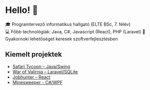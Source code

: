 # Hello! 👋

🎓 Programtervező informatikus hallgató (ELTE BSc, 7. félév)  
💻 Főbb technológiák: Java, C#, Javascript (React), PHP (Laravel)
🚀 Gyakornoki lehetőséget keresek szoftverfejlesztésben

## Kiemelt projektek
- [Safari Tycoon – Java/Swing](https://github.com/beriont/safari-tycoon)
- [War of Valirnia – Laravel/SQLite](https://github.com/beriont/war-of-valirnia)  
- [Jobhunter – React](https://github.com/beriont/jobhunter)  
- [Minesweeper - C#/WPF](https://github.com/beriont/minesweeper-wpf)
